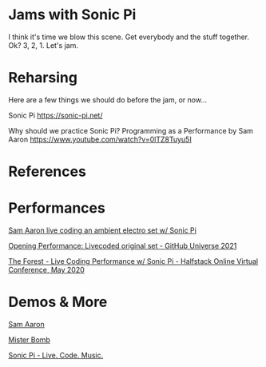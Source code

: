 # Jams with Sonic Pi

I think it's time we blow this scene. 
Get everybody and the stuff together. 
Ok? 3, 2, 1. 
Let's jam.

# Reharsing
Here are a few things we should do before the jam, or now...

Sonic Pi
https://sonic-pi.net/


Why should we practice Sonic Pi?
Programming as a Performance by Sam Aaron
https://www.youtube.com/watch?v=0lTZ8Tuyu5I


# References

# Performances
[Sam Aaron live coding an ambient electro set w/ Sonic Pi](https://www.youtube.com/watch?v=G1m0aX9Lpts&t=409s)

[Opening Performance: Livecoded original set - GitHub Universe 2021](https://www.youtube.com/watch?v=JDxhkdm_t1U)

[The Forest - Live Coding Performance w/ Sonic Pi - Halfstack Online Virtual Conference, May 2020](https://www.youtube.com/watch?v=-vDEIG_kiGk&t=900s)

# Demos & More
[Sam Aaron](https://www.youtube.com/@SamAaron)

[Mister Bomb](https://www.youtube.com/@MrBombMusic)

[Sonic Pi - Live. Code. Music.](https://www.youtube.com/watch?v=suH_goWVBeA&t=53s)




